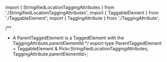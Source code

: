 import { StringifiedLocationTaggingAttributes } from './StringifiedLocationTaggingAttributes';
import { TaggableElement } from './TaggableElement';
import { TaggingAttribute } from './TaggingAttribute';

/**
 * A ParentTaggedElement is a TaggedElement with the TaggingAttribute.parentElementId
 */
export type ParentTaggedElement = TaggableElement &
  Pick<StringifiedLocationTaggingAttributes, TaggingAttribute.parentElementId>;
